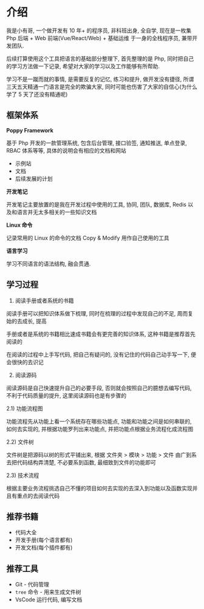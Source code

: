 # 介绍

我是小有哥, 一个做开发有 10 年+ 的程序员, 非科班出身, 全自学, 现在是一枚集 Php 后端 + Web 前端(Vue/React/Web) + 基础运维 于一身的全栈程序员, 兼带开发团队.

后续打算使用这个工具把语言的基础部分整理下, 首先整理的是 Php, 同时把自己的学习方法做一下记录, 希望对大家的学习以及工作能够有所帮助.

学习不是一蹴而就的事情, 是需要反复的记忆, 练习和提升, 做开发没有捷径, 所谓三天五天精通一门语言是完全的欺骗大家, 同时可能也伤害了大家的自信心(为什么学了 5 天了还没有精通呢)

## 框架体系

**Poppy Framework**

基于 Php 开发的一款管理系统, 包含后台管理, 接口验签, 通知推送, 单点登录, RBAC 体系等等, 具体的说明会有相应的文档和网站

-   示例站
-   文档
-   后续发展的计划

**开发笔记**

开发笔记主要放置的是我在开发过程中使用的工具, 协同, 团队, 数据库, Redis 以及和语言并无太多相关的一些知识文档

**Linux 命令**

记录常用的 Linux 的命令的文档 Copy & Modify 用作自己使用的工具

**语言学习**

学习不同语言的语法结构, 融会贯通.

## 学习过程

1. 阅读手册或者系统的书籍

阅读手册可以把知识体系做下梳理, 同时在梳理的过程中发现自己的不足, 周而复始的去成长, 提高

手册或者是系统的书籍相比速成书籍会有更完善的知识体系, 这种书籍是推荐首先阅读的

在阅读的过程中上手写代码, 把自己有疑问的, 没有记住的代码自己动手写一下, 便会很快的去识记

2. 阅读源码

阅读源码是自己快速提升自己的必要手段, 否则就会按照自己的臆想去编写代码, 不利于代码质量的提升, 这里阅读源码也是有步骤的

2.1) 功能流程图

功能流程先从功能上看一个系统存在哪些功能点, 功能和功能之间是如何串联的, 如何去实现的, 并根据功能罗列出来功能点, 并把功能点根据业务流程化成流程图

2.2) 文件树

文件树是把源码以树的形式平铺出来, 根据 文件夹 > 模块 > 功能 > 文件 由广到系去把代码结构弄清楚, 不必要系到函数, 最细致到文件的功能即可

2.3) 技术流程

根据主要业务流程挑选自己不懂的项目如何去实现的去深入到功能以及函数实现并且有重点的去阅读代码

## 推荐书籍

-   代码大全
-   开发手册(每个语言都有)
-   开发文档(每个插件都有)

## 推荐工具

-   Git - 代码管理
-   `tree` 命令 - 用来生成文件树
-   VsCode 运行代码, 编写文档

